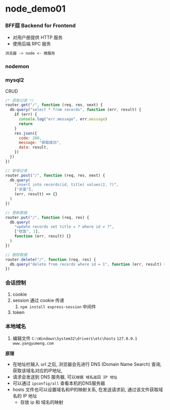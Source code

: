 # node_demo01


### BFF层 Backend for Frontend

- 对用户册提供 HTTP 服务
- 使用后端 RPC 服务

```md
浏览器 -> node <- 微服务
```


### nodemon

### mysql2

CRUD

```js
/* 获取记录 */
router.get("/", function (req, res, next) {
  db.query("select * from records", function (err, result) {
    if (err) {
      console.log("err.message", err.message)
      return
    }
    res.json({
      code: 200,
      message: "获取成功",
      data: result,
    })
  })
})

// 新增记录
router.post("/", function (req, res, next) {
  db.query(
    "insert into records(id, title) values(2, ?)",
    ["买菜"],
    (err, result) => {}
  )
})

// 更新数据
router.put("/", function (req, res) {
  db.query(
    "update records set title = ? where id = ?",
    ["吃饭", 1],
    function (err, result) {}
  )
})

// 删除数据
router.delete("/", function (req, res) {
  db.query("delete from records where id = 1", function (err, result) {})
})
```

### 会话控制

1. cookie
2. session 通过 cookie 传递
   1. `npm install express-session` 中间件
3. token


### 本地域名

1. 编辑文件 `C:\Windows\System32\drivers\etc\hosts`  `127.0.0.1 www.yangyumeng.com`
  

**原理**

- 在地址栏输入 url 之后, 浏览器会先进行 DNS (Domain Name Search) 查询, 获取该域名对应的IP地址,
- 请求会发送到 DNS 服务器, 可以`根据 域名返回 IP 地址`
- 可以通过 `ipconfig/all` 查看本机的DNS服务器
- hosts 文件也可以设置域名和IP的映射关系, 在发送请求前, 通过该文件获取域名的 IP 地址
  - 存放 ip 和 域名的映射

